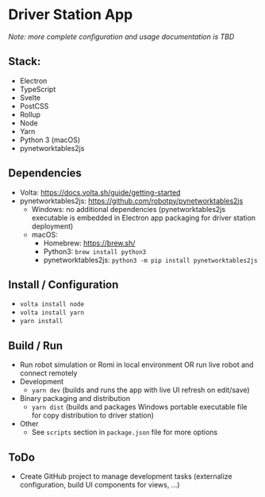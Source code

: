 # Driver Station App

_Note: more complete configuration and usage documentation is TBD_

## Stack:
* Electron
* TypeScript
* Svelte
* PostCSS
* Rollup
* Node
* Yarn
* Python 3 (macOS)
* pynetworktables2js

## Dependencies
* Volta: https://docs.volta.sh/guide/getting-started
* pynetworktables2js: https://github.com/robotpy/pynetworktables2js
  * Windows: no additional dependencies (pynetworktables2js executable is embedded in Electron app packaging for driver station deployment)
  * macOS:
    * Homebrew: https://brew.sh/
    * Python3: `brew install python3`
    * pynetworktables2js: `python3 -m pip install pynetworktables2js`

## Install / Configuration
* `volta install node`
* `volta install yarn`
* `yarn install`

## Build / Run
* Run robot simulation or Romi in local environment OR run live robot and connect remotely
* Development
  * `yarn dev` (builds and runs the app with live UI refresh on edit/save)
* Binary packaging and distribution
  * `yarn dist` (builds and packages Windows portable executable file for copy distribution to driver station)
* Other
  * See `scripts` section in `package.json` file for more options

## ToDo
  - Create GitHub project to manage development tasks (externalize configuration, build UI components for views, ...)
  